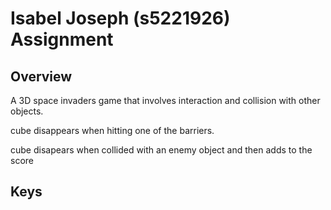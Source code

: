 # Isabel Joseph (s5221926) Assignment 

## Overview
A 3D space invaders game that involves interaction and collision with other objects.

cube disappears when hitting one of the barriers.

cube disapears when collided with an enemy object and then adds to the score

## Keys